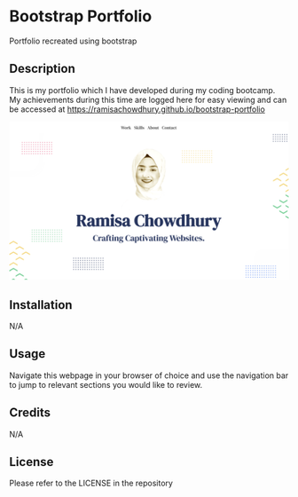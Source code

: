 # Bootstrap Portfolio
Portfolio recreated using bootstrap

## Description
This is my portfolio which I have developed during my coding bootcamp. My achievements during this time are logged here for easy viewing and can be accessed at https://ramisachowdhury.github.io/bootstrap-portfolio

![Portfolio webpage preview](./images/bootstrap-portfolio-preview.png)

## Installation
N/A

## Usage
Navigate this webpage in your browser of choice and use the navigation bar to jump to relevant sections you would like to review.

## Credits
N/A

## License
Please refer to the LICENSE in the repository